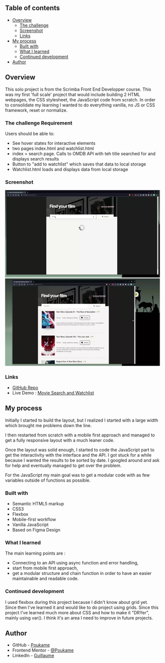## Table of contents

- [Overview](#overview)
  - [The challenge](#the-challenge)
  - [Screenshot](#screenshot)
  - [Links](#links)
- [My process](#my-process)
  - [Built with](#built-with)
  - [What I learned](#what-i-learned)
  - [Continued development](#continued-development)
- [Author](#author)

## Overview

This solo project is from the Scrimba Front End Developper course.
This was my first 'full scale' project that would include building 2 HTML webpages, the CSS stylesheet, the JavaScript code from scratch. In order to consolidate my learning I wanted to do everything vanilla, no JS or CSS framework, reset or normalize.

### The challenge Requirement

Users should be able to:

- See hover states for interactive elements
- two pages index.html and watchlist.html
- index = search page. Calls to OMDB API with teh title searched for and displays search results
- Button to "add to watchlist" which saves that data to local storage
- Watchlist.html loads and displays data from local storage

### Screenshot

![Functionalities](./screenshot/functionalities.webp)
![Responsiveness](./screenshot/responsive.webp)

### Links

- [GitHub Repo](https://github.com/Poukame/Movie-Watchlist)
- Live Demo : [Movie Search and Watchlist](https://movie-watchlist-api.netlify.app)

## My process

Initially I started to build the layout, but I realized I started with a large width which brought me problems down the line.

I then restarted from scratch with a mobile first approach and managed to get a fully responsive layout with a much leaner code.

Once the layout was solid enough, I started to code the JavaScript part to get the interactivity with the interface and the API. I got stuck for a while because I wanted the results to be sorted by date. I googled around and ask for help and eventually managed to get over the problem.

For the JavaScript my main goal was to get a modular code with as few variables outside of functions as possible.

### Built with

- Semantic HTML5 markup
- CSS3
- Flexbox
- Mobile-first workflow
- Vanilla JavaScript
- Based on Figma Design

### What I learned

The main learning points are :
- Connecting to an API using async function and error handling,
- start from mobile first approach,
- get a modular structure and chain function in order to have an easier maintainable and readable code.

### Continued development

I used flexbox during this project because I didn't know about grid yet. Since then I've learned it and would like to do project using grids.
Since this project I've learned much more about CSS and how to make it "DRYer", mainly using var(). I think it's an area I need to improve in future projects.

## Author

- GitHub - [Poukame](https://github.com/Poukame)
- Frontend Mentor - [@Poukame](https://www.frontendmentor.io/profile/Poukame)
- LinkedIn - [Guillaume](https://www.linkedin.com/in/theretg)

